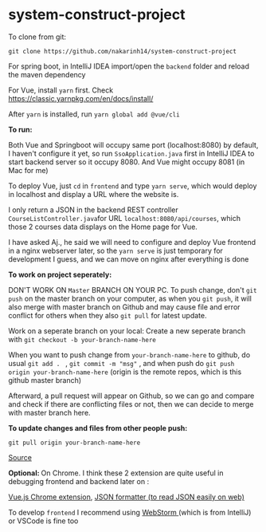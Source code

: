 # system-construct-project
To clone from git:
```
git clone https://github.com/nakarinh14/system-construct-project
```

For spring boot, in IntelliJ IDEA import/open the ```backend``` folder and reload the maven dependency

For Vue, install ```yarn``` first. Check   https://classic.yarnpkg.com/en/docs/install/

After ```yarn``` is installed, run ```yarn global add @vue/cli```

<b> To run: </b>

Both Vue and Springboot will occupy same port (localhost:8080) by default, I haven't configure it yet, so run ```SsoApplication.java``` first in IntelliJ IDEA to start backend server so it occupy 8080. And Vue might occupy 8081 (in Mac for me)

To deploy Vue, just ```cd``` in ```frontend``` and type ```yarn serve```, which would deploy in localhost and display a URL where the website is.


I only return a JSON in the backend REST controller ```CourseListController.java```for URL ```localhost:8080/api/courses```, which those 2 courses data displays on the Home page for Vue. 



I have asked Aj., he said we will need to configure and deploy Vue frontend in a nginx webserver later, so the ```yarn serve``` is just temporary for development I guess, and we can move on nginx after everything is done

<b> To work on project seperately: </b>

DON'T WORK ON ```Master``` BRANCH ON YOUR PC. To push change, don't ```git push``` on the master branch on your computer, as when you ```git push```, it will also merge with master branch on Github and may cause file and error conflict for others when they also ```git pull``` for latest update.

Work on a seperate branch on your local:
Create a new seperate branch with ```git checkout -b your-branch-name-here```

When you want to push change from ```your-branch-name-here``` to github, do usual ```git add . ``` , ```git commit -m "msg"``` , and when push do ```git push origin your-branch-name-here``` (origin is the remote repos, which is this github master branch)

Afterward, a pull request will appear on Github, so we can go and compare and check if there are conflicting files or not, then we can decide to merge with master branch here.

<b> To update changes and files from other people push: </b>

```git pull origin your-branch-name-here```

<a href="https://www.youtube.com/watch?v=MnUd31TvBoU">Source</a>




<b> Optional: </b> On Chrome. I think these 2 extension are quite useful in debugging frontend and backend later on :

<a href="https://chrome.google.com/webstore/detail/vuejs-devtools/nhdogjmejiglipccpnnnanhbledajbpd?hl=en">Vue.js Chrome extension</a>,  <a href="https://chrome.google.com/webstore/detail/json-formatter/bcjindcccaagfpapjjmafapmmgkkhgoa?hl=en">JSON formatter (to read JSON easily on web)</a>


To develop ```frontend``` I recommend using <a href="https://www.jetbrains.com/webstorm/download/#section=mac"> WebStorm </a> (which is from IntelliJ) or VSCode is fine too

